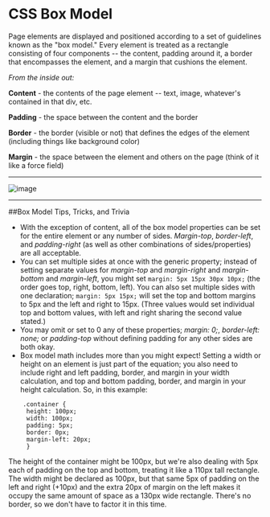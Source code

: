 CSS Box Model
============================

Page elements are displayed and positioned according to a set of guidelines known as the "box model." Every element is treated as a rectangle consisting of four components -- the content, padding around it, a border that encompasses the element, and a margin that cushions the element.

*From the inside out:*

**Content** - the contents of the page element -- text, image, whatever's contained in that div, etc. 

**Padding** - the space between the content and the border  

**Border** - the border (visible or not) that defines the edges of the element (including things like background color)  

**Margin** - the space between the element and others on the page (think of it like a force field)


---

![image](images/boxmodel.png)

---

##Box Model Tips, Tricks, and Trivia

- With the exception of content, all of the box model properties can be set for the entire element or any number of sides. *Margin-top*, *border-left*, and *padding-right* (as well as other combinations of sides/properties) are all acceptable.
- You can set multiple sides at once with the generic property; instead of setting separate values for *margin-top* and *margin-right* and *margin-bottom* and *margin-left*, you might set ```margin: 5px 15px 30px 10px;``` (the order goes top, right, bottom, left). You can also set multiple sides with one declaration; ```margin: 5px 15px;``` will set the top and bottom margins to 5px and the left and right to 15px. (Three values would set individual top and bottom values, with left and right sharing the second value stated.)
- You may omit or set to 0 any of these properties; *margin: 0;*, *border-left: none;* or *padding-top* without defining padding for any other sides are both okay.
- Box model math includes more than you might expect! Setting a width or height on an element is just part of the equation; you also need to include right and left padding, border, and margin in your width calculation, and top and bottom padding, border, and margin in your height calculation. So, in this example:

```
    .container { 
     height: 100px;
     width: 100px;
     padding: 5px;
     border: 0px;
     margin-left: 20px;
     }
```

The height of the container might be 100px, but we're also dealing with 5px each of padding on the top and bottom, treating it like a 110px tall rectangle. The width might be declared as 100px, but that same 5px of padding on the left and right (+10px) and the extra 20px of margin on the left makes it occupy the same amount of space as a 130px wide rectangle. There's no border, so we don't have to factor it in this time.
